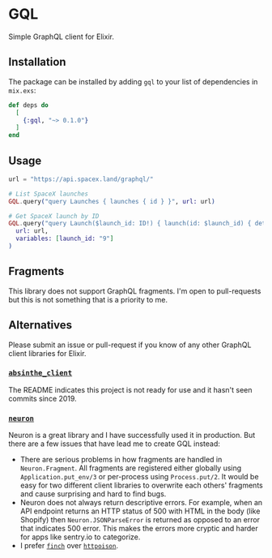 # GQL

Simple GraphQL client for Elixir.

## Installation

The package can be installed by adding `gql` to your list of dependencies in `mix.exs`:

```elixir
def deps do
  [
    {:gql, "~> 0.1.0"}
  ]
end
```

## Usage

```elixir
url = "https://api.spacex.land/graphql/"

# List SpaceX launches
GQL.query("query Launches { launches { id } }", url: url)

# Get SpaceX launch by ID
GQL.query("query Launch($launch_id: ID!) { launch(id: $launch_id) { details } }",
  url: url,
  variables: [launch_id: "9"]
)
```

## Fragments

This library does not support GraphQL fragments. I'm open to pull-requests but this is not something that is a priority to me.

## Alternatives

Please submit an issue or pull-request if you know of any other GraphQL client libraries for Elixir.

### [`absinthe_client`](https://github.com/absinthe-graphql/absinthe_client)

The README indicates this project is not ready for use and it hasn't seen commits since 2019.

### [`neuron`](https://github.com/uesteibar/neuron)

Neuron is a great library and I have successfully used it in production. But there are a few issues that have lead me to create GQL instead:

* There are serious problems in how fragments are handled in `Neuron.Fragment`. All fragments are registered either globally using `Application.put_env/3` or per-process using `Process.put/2`. It would be easy for two different client libraries to overwrite each others' fragments and cause surprising and hard to find bugs.
* Neuron does not always return descriptive errors. For example, when an API endpoint returns an HTTP status of 500 with HTML in the body (like Shopify) then `Neuron.JSONParseError` is returned as opposed to an error that indicates 500 error. This makes the errors more cryptic and harder for apps like sentry.io to categorize.
* I prefer [`finch`](https://github.com/sneako/finch) over [`httpoison`](https://github.com/edgurgel/httpoison).
